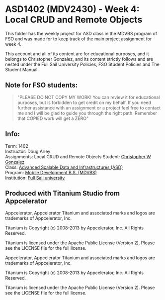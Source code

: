 ASD1402 (MDV2430) - Week 4: Local CRUD and Remote Objects
=========================================================  

This folder has the weekly project for ASD class in the MDVBS program of FSO and was made 
for to keep track of the main project assignment for week 4. 

This account and all of its content are for educational purposes, and it belongs to Christopher Gonzalez,
and its content strictly follows and are nested under the Full Sail University Policies, FSO Student Policies and The Student Manual. 

Note for FSO students:
----------------------


>"PLEASE DO NOT COPY MY WORK! 
>You can review it for educational purposes, but is forbidden to get credit on my behalf. 
>If you need further assistance with an assignment or a project feel free to contact me and I will be glad to guide you through the right path.
>Remember that COPIED work will get a ZERO"


Info:
-----


Term: 1402  
Instructor: Doug Arley  
Assignments: Local CRUD and Remote Objects
Student: [Christopher W Gonzalez](https://my.orgsync.com/chriswgonz)  
Class: [Advanced Scalable Data and Infrastructures (ASD)](http://www.fullsail.edu/degrees/campus/mobile-development-bachelors/courses/advanced-scalable-data-infrastructures-MDV-3330)  
Program: [Mobile Development B.S. (MDVBS)](http://www.fullsail.edu/degrees/campus/mobile-development-bachelors)    
Institution: [Full Sail university](http://www.fullsail.edu)

Produced with Titanium Studio from Appcelerator
-----------------------------------------------

Appcelerator, Appcelerator Titanium and associated marks and logos are 
trademarks of Appcelerator, Inc. 

Titanium is Copyright (c) 2008-2013 by Appcelerator, Inc. All Rights Reserved.

Titanium is licensed under the Apache Public License (Version 2). Please
see the LICENSE file for the full license.


Appcelerator, Appcelerator Titanium and associated marks and logos are 
trademarks of Appcelerator, Inc. 

Titanium is Copyright (c) 2008-2013 by Appcelerator, Inc. All Rights Reserved.

Titanium is licensed under the Apache Public License (Version 2). Please
see the LICENSE file for the full license.

